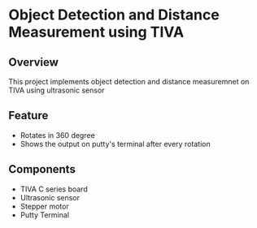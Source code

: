 # Object Detection and Distance Measurement using TIVA

## Overview
This project implements object detection and distance measuremnet on TIVA using ultrasonic sensor

## Feature
- Rotates in 360 degree
- Shows the output on putty's terminal after every rotation

## Components
- TIVA C series board
- Ultrasonic sensor
- Stepper motor
- Putty Terminal
